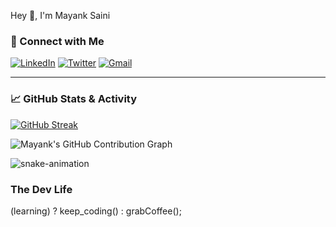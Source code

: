 Hey 👋, I'm Mayank Saini

### 🤝 Connect with Me

[![LinkedIn](https://img.shields.io/badge/LinkedIn-0077B5?style=for-the-badge&logo=linkedin&logoColor=white)](https://www.linkedin.com/in/mayanksaini18/)
[![Twitter](https://img.shields.io/badge/Twitter-1DA1F2?style=for-the-badge&logo=twitter&logoColor=white)](https://twitter.com/@_MayankSaini)
[![Gmail](https://img.shields.io/badge/Gmail-D14836?style=for-the-badge&logo=gmail&logoColor=white)](mailto:mayanksaini0416@gmail.com)

----------------------------------------------------------------------------------------------------


### 📈 GitHub Stats & Activity


[![GitHub Streak](https://github-readme-streak-stats.herokuapp.com/?user=mayanksaini18&theme=dark&hide_border=true&date_format=M%20j%5B%2C%20Y%5D)](https://git.io/streak-stats)



![Mayank's GitHub Contribution Graph](https://github-readme-activity-graph.vercel.app/graph?username=mayanksaini18&theme=react-dark&hide_title=true)


![snake-animation](https://raw.githubusercontent.com/mayanksaini18/mayanksaini18/output/github-contribution-grid-snake.svg)

### The Dev Life 
(learning) ? keep_coding() : grabCoffee();


